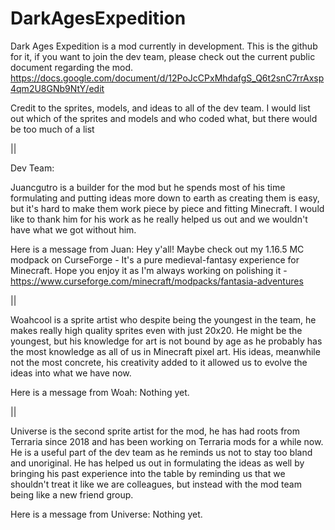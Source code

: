 # DarkAgesExpedition
 Dark Ages Expedition is a mod currently in development. This is the github for it, if you want to join the dev team, please check out the current public document regarding the mod.
https://docs.google.com/document/d/12PoJcCPxMhdafgS_Q6t2snC7rrAxsp4qm2U8GNb9NtY/edit

Credit to the sprites, models, and ideas to all of the dev team. I would list out which of the sprites and models and who coded what, but there would be too much of a list

||

Dev Team:

Juancgutro is a builder for the mod but he spends most of his time formulating and putting ideas more down to earth as creating them is easy, but it's hard to make them work piece by piece and fitting Minecraft. I would like to thank him for his work as he really helped us out and we wouldn't have what we got without him.

Here is a message from Juan:
Hey y'all! Maybe check out my 1.16.5 MC modpack on CurseForge - It's a pure medieval-fantasy experience for Minecraft. Hope you enjoy it as I'm always working on polishing it - https://www.curseforge.com/minecraft/modpacks/fantasia-adventures

||

Woahcool is a sprite artist who despite being the youngest in the team, he makes really high quality sprites even with just 20x20. He might be the youngest, but his knowledge for art is not bound by age as he probably has the most knowledge as all of us in Minecraft pixel art. His ideas, meanwhile not the most concrete, his creativity added to it allowed us to evolve the ideas into what we have now.

Here is a message from Woah:
Nothing yet.

||

Universe is the second sprite artist for the mod, he has had roots from Terraria since 2018 and has been working on Terraria mods for a while now. He is a useful part of the dev team as he reminds us not to stay too bland and unoriginal. He has helped us out in formulating the ideas as well by bringing his past experience into the table by reminding us that we shouldn't treat it like we are colleagues, but instead with the mod team being like a new friend group. 

Here is a message from Universe:
Nothing yet.





